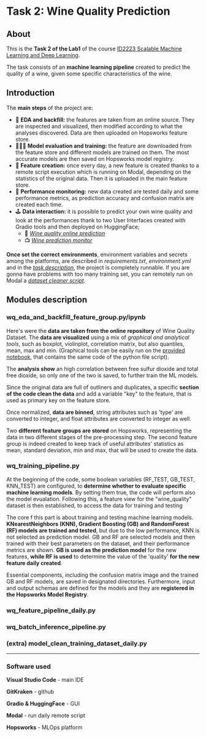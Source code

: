 # Task 2: Wine Quality Prediction


## About
This is the **Task 2 of the Lab1** of the course [ID2223 Scalable Machine Learning and Deep Learning](https://www.kth.se/student/kurser/kurs/ID2223?l=en).

The task consists of an **machine learning pipeline** created to predict the quality of a wine, given some specific characteristics of the wine. 


## Introduction
The **main steps** of the project are:
- 🍷 **EDA and backfill:** the features are taken from an online source. They are inspected and visualized, then modified according to what the analyses discovered. Data are then uploaded on Hopsworks feature store.
- 🏋🏻‍♀️ **Model evaluation and training:** the feature are downloaded from the feature store and different models are trained on them. The most accurate models are then saved on Hopsworks model registry.
- 🧪 **Feature creation:** once every day, a new feature is created thanks to a remote script execution which is running on Modal, depending on the statistics of the original data. Then it is uploaded in the main feature store.
- 🔎 **Performance monitoring:** new data created are tested daily and some performance metrics, as prediction accuracy and confusion matrix are created each time.
- 🕹️ **Data interaction:** it is possible to predict your own wine quality and look at the performances thank to two User Interfaces created with Gradio tools and then deployed on HuggingFace;
    - 👀 [*Wine quality online prediction*](https://huggingface.co/spaces/SebastianoMeneghin/wine_quality)
    - 📺 [*Wine prediction monitor*](https://huggingface.co/spaces/SebastianoMeneghin/Wine_quality_monitoring)

**Once set the correct environments**, environment variables and secrets among the platforms, are described in *requirements.txt*, *environment.yml* and in the [*task description*](https://github.com/SebastianoMeneghin/sml-lab1-2023-manfredi-meneghin/blob/main/id2223_kth_lab1_2023.pdf), the project is completely runnable. If you are gonna have problems with too many training set, you can remotely run on Modal a [*dataset cleaner script*](https://github.com/SebastianoMeneghin/sml-lab1-2023-manfredi-meneghin/blob/main/modal_clean_training_dataset_daily.py).


## Modules description
### wq_eda_and_backfill_feature_group.py/ipynb
Here's were the **data are taken from the online repository** of Wine Quality Dataset. The **data are visualized** using a mix of *graphical and analytical tools*, such as boxplot, violinplot, correlation matrix, but also quantiles, mean, max and min. (Graphical tools can be easily run on the [provided notebook](https://github.com/SebastianoMeneghin/sml-lab1-2023-manfredi-meneghin/blob/main/wine_quality/src/wq_eda_and_backfill_feature_group.ipynb), that contains the same code of the python file script).

The **analysis show** an high correlation between free sulfur dioxide and total free dioxide, so only one of the two is saved, to further train the ML models.

Since the original data are full of outliners and duplicates, a specific **section of the code clean the data** and add a variable "key" to the feature, that is used as primary key on the feature store.

Once normalized, **data are binned**, string attributes such as 'type' are converted to integer, and float attributes are converted to integer as well.

Two **different feature groups are stored** on Hopsworks, representing the data in two different stages of the pre-processing step. The second feature group is indeed created to keep track of useful attributes' statistics as mean, standard deviation, min and max, that will be used to create the data.

### wq_training_pipeline.py
At the beginning of the code, some boolean variables (RF_TEST, GB_TEST, KNN_TEST) are configured, to **determine whether to evaluate specific machine learning models**. By setting them true, the code will perform also the model evualation. Following this, a feature view for the "wine_quality" dataset is then established, to access the data for training and testing

The core f this part is about training and testing machine learning models. **KNearestNeighbors (KNN), Gradient Boosting (GB) and RandomForest (RF) models are trained and tested**, but due to the low performance, KNN is not selected as prediction model. GB and RF are selected models and then trained with their best parameters on the dataset, and their performance metrics are shown. **GB is used as the prediction model** for the new features, **while RF is used** to determine the value of the 'quality' **for the new feature daily created**.

Essential components, including the confusion matrix image and the trained GB and RF models, are saved in designated directories. Furthermore, input and output schemas are defined for the models and they are **registered in the Hopsworks Model Registry**.

### wq_feature_pipeline_daily.py

### wq_batch_inference_pipeline.py

### (extra) model_clean_training_dataset_daily.py
------------------------------------------------
### Software used

**Visual Studio Code** - main IDE

**GitKraken** - github

**Gradio & HuggingFace** - GUI

**Modal** - run daily remote script

**Hopsworks** - MLOps platform